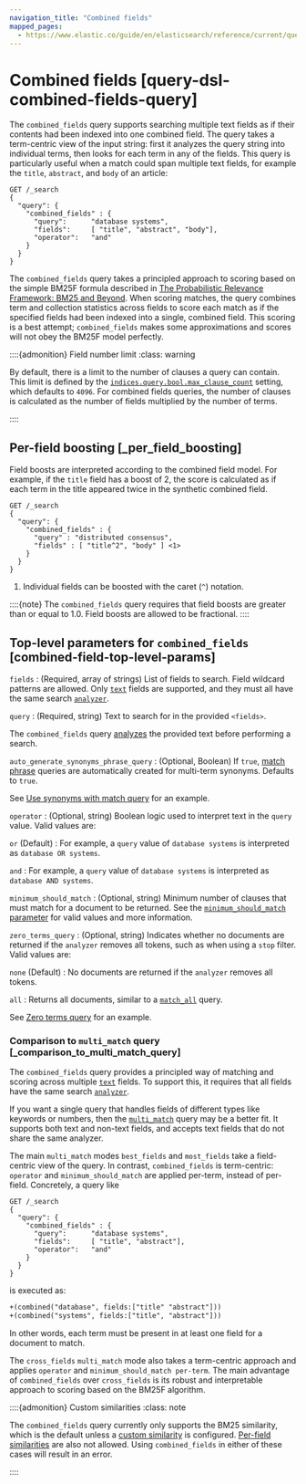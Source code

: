 ```yaml
---
navigation_title: "Combined fields"
mapped_pages:
  - https://www.elastic.co/guide/en/elasticsearch/reference/current/query-dsl-combined-fields-query.html
---
```


# Combined fields [query-dsl-combined-fields-query]


The `combined_fields` query supports searching multiple text fields as if their contents had been indexed into one combined field. The query takes a term-centric view of the input string: first it analyzes the query string into individual terms, then looks for each term in any of the fields. This query is particularly useful when a match could span multiple text fields, for example the `title`, `abstract`, and `body` of an article:

```console
GET /_search
{
  "query": {
    "combined_fields" : {
      "query":      "database systems",
      "fields":     [ "title", "abstract", "body"],
      "operator":   "and"
    }
  }
}
```

The `combined_fields` query takes a principled approach to scoring based on the simple BM25F formula described in [The Probabilistic Relevance Framework: BM25 and Beyond](http://www.staff.city.ac.uk/~sb317/papers/foundations_bm25_review.pdf). When scoring matches, the query combines term and collection statistics across fields to score each match as if the specified fields had been indexed into a single, combined field. This scoring is a best attempt; `combined_fields` makes some approximations and scores will not obey the BM25F model perfectly.

::::{admonition} Field number limit
:class: warning

By default, there is a limit to the number of clauses a query can contain. This limit is defined by the [`indices.query.bool.max_clause_count`](/reference/elasticsearch/configuration-reference/search-settings.md#indices-query-bool-max-clause-count) setting, which defaults to `4096`. For combined fields queries, the number of clauses is calculated as the number of fields multiplied by the number of terms.

::::


## Per-field boosting [_per_field_boosting]

Field boosts are interpreted according to the combined field model. For example, if the `title` field has a boost of 2, the score is calculated as if each term in the title appeared twice in the synthetic combined field.

```console
GET /_search
{
  "query": {
    "combined_fields" : {
      "query" : "distributed consensus",
      "fields" : [ "title^2", "body" ] <1>
    }
  }
}
```

1. Individual fields can be boosted with the caret (`^`) notation.


::::{note}
The `combined_fields` query requires that field boosts are greater than or equal to 1.0. Field boosts are allowed to be fractional.
::::



## Top-level parameters for `combined_fields` [combined-field-top-level-params]

`fields`
:   (Required, array of strings) List of fields to search. Field wildcard patterns are allowed. Only [`text`](/reference/elasticsearch/mapping-reference/text.md) fields are supported, and they must all have the same search [`analyzer`](/reference/elasticsearch/mapping-reference/analyzer.md).

`query`
:   (Required, string) Text to search for in the provided `<fields>`.

The `combined_fields` query [analyzes](docs-content://manage-data/data-store/text-analysis.md) the provided text before performing a search.


`auto_generate_synonyms_phrase_query`
:   (Optional, Boolean) If `true`, [match phrase](/reference/query-languages/query-dsl-match-query-phrase.md) queries are automatically created for multi-term synonyms. Defaults to `true`.

See [Use synonyms with match query](/reference/query-languages/query-dsl-match-query.md#query-dsl-match-query-synonyms) for an example.


`operator`
:   (Optional, string) Boolean logic used to interpret text in the `query` value. Valid values are:

`or` (Default)
:   For example, a `query` value of `database systems` is interpreted as `database OR systems`.

`and`
:   For example, a `query` value of `database systems` is interpreted as `database AND systems`.


`minimum_should_match`
:   (Optional, string) Minimum number of clauses that must match for a document to be returned. See the [`minimum_should_match` parameter](/reference/query-languages/query-dsl-minimum-should-match.md) for valid values and more information.


`zero_terms_query`
:   (Optional, string) Indicates whether no documents are returned if the `analyzer` removes all tokens, such as when using a `stop` filter. Valid values are:

`none` (Default)
:   No documents are returned if the `analyzer` removes all tokens.

`all`
:   Returns all documents, similar to a [`match_all`](/reference/query-languages/query-dsl-match-all-query.md) query.

See [Zero terms query](/reference/query-languages/query-dsl-match-query.md#query-dsl-match-query-zero) for an example.


### Comparison to `multi_match` query [_comparison_to_multi_match_query]

The `combined_fields` query provides a principled way of matching and scoring across multiple [`text`](/reference/elasticsearch/mapping-reference/text.md) fields. To support this, it requires that all fields have the same search [`analyzer`](/reference/elasticsearch/mapping-reference/analyzer.md).

If you want a single query that handles fields of different types like keywords or numbers, then the [`multi_match`](/reference/query-languages/query-dsl-multi-match-query.md) query may be a better fit. It supports both text and non-text fields, and accepts text fields that do not share the same analyzer.

The main `multi_match` modes `best_fields` and `most_fields` take a field-centric view of the query. In contrast, `combined_fields` is term-centric: `operator` and `minimum_should_match` are applied per-term, instead of per-field. Concretely, a query like

```console
GET /_search
{
  "query": {
    "combined_fields" : {
      "query":      "database systems",
      "fields":     [ "title", "abstract"],
      "operator":   "and"
    }
  }
}
```

is executed as:

```txt
+(combined("database", fields:["title" "abstract"]))
+(combined("systems", fields:["title", "abstract"]))
```

In other words, each term must be present in at least one field for a document to match.

The `cross_fields` `multi_match` mode also takes a term-centric approach and applies `operator` and `minimum_should_match per-term`. The main advantage of `combined_fields` over `cross_fields` is its robust and interpretable approach to scoring based on the BM25F algorithm.

::::{admonition} Custom similarities
:class: note

The `combined_fields` query currently only supports the BM25 similarity, which is the default unless a [custom similarity](/reference/elasticsearch/index-settings/similarity.md) is configured. [Per-field similarities](/reference/elasticsearch/mapping-reference/similarity.md) are also not allowed. Using `combined_fields` in either of these cases will result in an error.

::::




